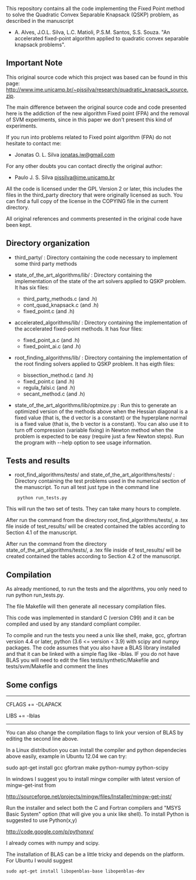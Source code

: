 This repository contains all the code implementing the Fixed Point method to solve the Quadratic Convex Separable Knapsack (QSKP) problem, as described in the manuscript

 * A. Alves, J.O.L. Silva, L.C. Matioli, P.S.M. Santos, S.S. Souza. "An accelerated fixed-point algorithm  applied to quadratic convex separable knapsack problems".

## Important Note

This original source code which this project was based can be found in this page:
http://www.ime.unicamp.br/~pjssilva/research/quadratic_knapsack_source.zip.

The main difference between the original source code and code  presented here is the addiction of the new algorithm Fixed point (FPA) and the removal of SVM experiments, since in this paper we don't present this kind of experiments. 

If you run into problems related to Fixed point algorithm (FPA) do not hesitate to  contact me:

* Jonatas O. L. Silva <jonatas.iw@gmail.com>

For any other doubts you can contact directly the original author:

* Paulo J. S. Silva <pjssilva@ime.unicamp.br>

All the code is licensed under the GPL Version 2 or later, this includes the files in the third_party directory that were originally licensed as such. You can find a full copy of the license in the COPYING file in the current directory.

All original references and comments presented in the original code have been kept.

## Directory organization

* third_party/ : Directory containing the code necessary to implement some third party methods

* state_of_the_art_algorithms/lib/ : Directory containing the implementation of the state of the art solvers applied to QSKP problem. It has six files:
    * third_party_methods.c (and .h)
    * cont_quad_knapsack.c (and .h)
    * fixed_point.c (and .h)

* accelerated_algorithms/lib/ : Directory containing the implementation of the accelerated fixed-point methods. It has four files:
    * fixed_point_a.c (and .h)
    * fixed_point_ai.c (and .h)

* root_finding_algorithms/lib/ : Directory containing the implementation of the root finding solvers applied to QSKP problem. It has eigth files:
    * bissection_method.c (and .h)
    * fixed_point.c (and .h)
    * regula_falsi.c (and .h)
    * secant_method.c (and .h)

*  state_of_the_art_algorithms/lib/optmize.py : Run this to generate an optimized version of the methods above
    when the Hessian diagonal is a fixed value (that is, the d vector is a
    constant) or the hyperplane normal is a fixed value (that is, the b vector
    is a constant). You can also use it to turn off compression (variable
    fixing) in Newton method when the problem is expected to be easy (require
    just a few Newton steps). Run the program with --help option to see usage
    information.

## Tests and results
* root_find_algorithms/tests/ and state_of_the_art_algorithms/tests/ : Directory containing the test problems used in the numerical section of the manuscript. To run all test just type in the command line

    
    ``` python run_tests.py``` 


This will run the two set of tests. They can take many hours to complete.

After run the command from the directory root_find_algorithms/tests/, a .tex file inside of test_results/ will be created contained the tables according to Section 4.1 of the manuscript. 

After run the command from the directory state_of_the_art_algorithms/tests/, a .tex file inside of test_results/ will be created contained the tables according to Section 4.2 of the manuscript.

## Compilation 

As already mentioned, to run the tests and the algorithms, you only need to run python run_tests.py.

The file Makefile will then generate all necessary compilation files.

This code was implemented in standard C (version C99) and it can be compiled and used by any standard compliant compiler.

To compile and run the tests you need a unix like shell, make, gcc, gfortran
version 4.4 or later, python (3.6 <= version < 3.9) with scipy and numpy
packages. The code assumes that you also have a BLAS library installed and that
it can be linked with a simple flag like -lblas. IF you do not have BLAS you
will need to edit the files tests/synthetic/Makefile and tests/svm/Makefile and
comment the lines

## Some configs

------------

CFLAGS += -DLAPACK

LIBS += -lblas

------------

You can also change the compilation flags to link your version of BLAS by
editing the second line above.

In a Linux distribution you can install the compiler and python dependecies above easily, example in Ubuntu 12.04 we can try:

sudo apt-get install gcc gfortran make python-numpy python-scipy

In windows I suggest you to install mingw compiler with latest version of
mingw-get-inst from

http://sourceforge.net/projects/mingw/files/Installer/mingw-get-inst/

Run the installer and select both the C and Fortran compilers and
"MSYS Basic System" option (that will give you a unix like
shell). To install Python is suggested to use Python(x,y)

http://code.google.com/p/pythonxy/

I already comes with numpy and scipy.

The installation of BLAS can be a little tricky and depends on the platform.
For Ubuntu I would suggest

`sudo apt-get install libopenblas-base libopenblas-dev`
